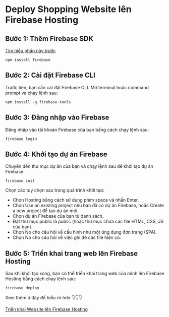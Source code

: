 # Deploy Shopping Website lên Firebase Hosting

## Bước 1: Thêm Firebase SDK

[Tìm hiểu phần này trước](https://firebase.google.com/docs/web/setup?hl=en&authuser=0&_gl=1*1i27qx4*_ga*MjEzMjgzNTg4OC4xNzM2MjMwMzkw*_ga_CW55HF8NVT*MTczNzY0MzkwNi4yNi4xLjE3Mzc2NDQ5MDYuMS4wLjA.)

`npm install firebase`


## Bước 2: Cài đặt Firebase CLI

Trước tiên, bạn cần cài đặt Firebase CLI. Mở terminal hoặc command prompt và chạy lệnh sau:

`npm install -g firebase-tools`

## Bước 3: Đăng nhập vào Firebase

Đăng nhập vào tài khoản Firebase của bạn bằng cách chạy lệnh sau:

`firebase login`

## Bước 4: Khởi tạo dự án Firebase

Chuyển đến thư mục dự án của bạn và chạy lệnh sau để khởi tạo dự án Firebase:

`firebase init`

Chọn các tùy chọn sau trong quá trình khởi tạo:

- Chọn Hosting bằng cách sử dụng phím space và nhấn Enter.
- Chọn Use an existing project nếu bạn đã có dự án Firebase, hoặc Create a new project để tạo dự án mới.
- Chọn dự án Firebase của bạn từ danh sách.
- Đặt thư mục public là public (hoặc thư mục chứa các file HTML, CSS, JS của bạn).
- Chọn No cho câu hỏi về cấu hình như một ứng dụng đơn trang (SPA).
- Chọn No cho câu hỏi về việc ghi đè các file hiện có.

## Bước 5: Triển khai trang web lên Firebase Hosting

Sau khi khởi tạo xong, bạn có thể triển khai trang web của mình lên Firebase Hosting bằng cách chạy lệnh sau: 

`firebase deploy`

Xem thêm ở đây để hiểu rõ hơn 👇👇👇

[Triển khai Website lên Firebase Hosting](https://www.youtube.com/watch?v=Ez7e99RS_jw&pp=ygUYZGVwbG95IHdlYiBsw6puIGZpcmViYXNl)
